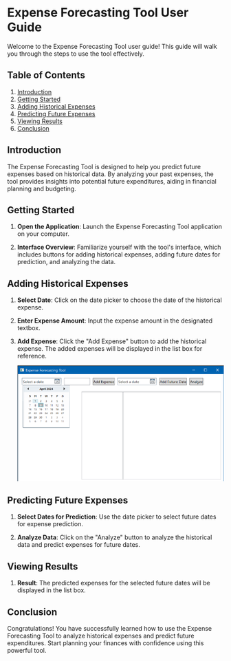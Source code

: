 # Expense Forecasting Tool User Guide

Welcome to the Expense Forecasting Tool user guide! This guide will walk you through the steps to use the tool effectively.

## Table of Contents

1. [Introduction](#introduction)
2. [Getting Started](#getting-started)
3. [Adding Historical Expenses](#adding-historical-expenses)
4. [Predicting Future Expenses](#predicting-future-expenses)
5. [Viewing Results](#viewing-results)
6. [Conclusion](#conclusion)

## Introduction

The Expense Forecasting Tool is designed to help you predict future expenses based on historical data. By analyzing your past expenses, the tool provides insights into potential future expenditures, aiding in financial planning and budgeting.

## Getting Started

1. **Open the Application**: Launch the Expense Forecasting Tool application on your computer.

2. **Interface Overview**: Familiarize yourself with the tool's interface, which includes buttons for adding historical expenses, adding future dates for prediction, and analyzing the data.

## Adding Historical Expenses

1. **Select Date**: Click on the date picker to choose the date of the historical expense.

2. **Enter Expense Amount**: Input the expense amount in the designated textbox.

3. **Add Expense**: Click the "Add Expense" button to add the historical expense. The added expenses will be displayed in the list box for reference.

   ![alt text](1SelectDate.png)


## Predicting Future Expenses

1. **Select Dates for Prediction**: Use the date picker to select future dates for expense prediction.

2. **Analyze Data**: Click on the "Analyze" button to analyze the historical data and predict expenses for future dates.

## Viewing Results

1. **Result**: The predicted expenses for the selected future dates will be displayed in the list box.

## Conclusion

Congratulations! You have successfully learned how to use the Expense Forecasting Tool to analyze historical expenses and predict future expenditures. Start planning your finances with confidence using this powerful tool.
